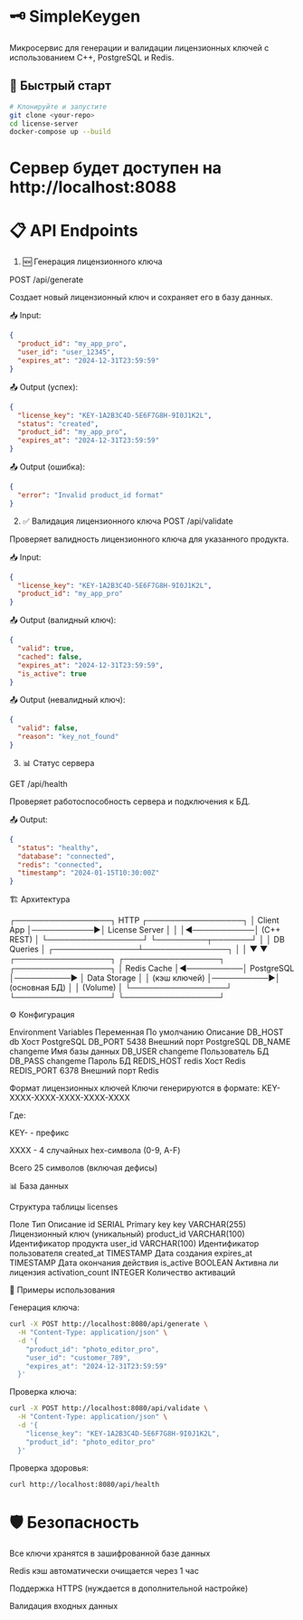 # 🗝️ SimpleKeygen

Микросервис для генерации и валидации лицензионных ключей с использованием C++, PostgreSQL и Redis.

## 🚀 Быстрый старт

```bash
# Клонируйте и запустите
git clone <your-repo>
cd license-server
docker-compose up --build
```

# Сервер будет доступен на http://localhost:8088

# 📋 API Endpoints

1. 🆕 Генерация лицензионного ключа

POST /api/generate

Создает новый лицензионный ключ и сохраняет его в базу данных.

📥 Input:
```json
{
  "product_id": "my_app_pro",
  "user_id": "user_12345",
  "expires_at": "2024-12-31T23:59:59"
}
```

📤 Output (успех):
```json
{
  "license_key": "KEY-1A2B3C4D-5E6F7G8H-9I0J1K2L",
  "status": "created",
  "product_id": "my_app_pro",
  "expires_at": "2024-12-31T23:59:59"
}
```

📤 Output (ошибка):
```json
{
  "error": "Invalid product_id format"
}
```

2. ✅ Валидация лицензионного ключа
POST /api/validate

Проверяет валидность лицензионного ключа для указанного продукта.

📥 Input:
```json
{
  "license_key": "KEY-1A2B3C4D-5E6F7G8H-9I0J1K2L",
  "product_id": "my_app_pro"
}
```

📤 Output (валидный ключ):
```json
{
  "valid": true,
  "cached": false,
  "expires_at": "2024-12-31T23:59:59",
  "is_active": true
}
```

📤 Output (невалидный ключ):
```json
{
  "valid": false,
  "reason": "key_not_found"
}
```

3. 📊 Статус сервера

GET /api/health

Проверяет работоспособность сервера и подключения к БД.

📤 Output:
```json
{
  "status": "healthy",
  "database": "connected",
  "redis": "connected",
  "timestamp": "2024-01-15T10:30:00Z"
}
```

🏗️ Архитектура

┌─────────────────┐    HTTP    ┌─────────────────┐
│   Client App    │───────────▶│  License Server │
│                 │◀───────────│    (C++ REST)   │
└─────────────────┘            └─────────┬───────┘
                                         │
                                         │ DB Queries
                                         │
                         ┌───────────────┴───────────────┐
                         │                               │
                         ▼                               ▼
┌─────────────────┐            ┌─────────────────┐            ┌─────────────────┐
│   Redis Cache   │◀──────────│   PostgreSQL    │──────────▶ │   Data Storage  │
│   (кэш ключей)  │──────────▶│   (основная БД) │            │     (Volume)    │
└─────────────────┘            └─────────────────┘            └─────────────────┘

⚙️ Конфигурация

Environment Variables
Переменная	По умолчанию	Описание
DB_HOST	        db	        Хост PostgreSQL
DB_PORT	        5438	    Внешний порт PostgreSQL
DB_NAME	       changeme	    Имя базы данных
DB_USER	       changeme	    Пользователь БД
DB_PASS	       changeme	    Пароль БД
REDIS_HOST	    redis	    Хост Redis
REDIS_PORT	    6378	    Внешний порт Redis

Формат лицензионных ключей
Ключи генерируются в формате:
KEY-XXXX-XXXX-XXXX-XXXX-XXXX

Где:

KEY- - префикс

XXXX - 4 случайных hex-символа (0-9, A-F)

Всего 25 символов (включая дефисы)

📊 База данных

Структура таблицы licenses

Поле	            Тип	            Описание
id	                SERIAL	        Primary key
key	                VARCHAR(255)	Лицензионный ключ (уникальный)
product_id	        VARCHAR(100)	Идентификатор продукта
user_id	            VARCHAR(100)	Идентификатор пользователя
created_at	        TIMESTAMP	    Дата создания
expires_at	        TIMESTAMP	    Дата окончания действия
is_active	        BOOLEAN	        Активна ли лицензия
activation_count    INTEGER	        Количество активаций

🔧 Примеры использования

Генерация ключа:

```bash
curl -X POST http://localhost:8080/api/generate \
  -H "Content-Type: application/json" \
  -d '{
    "product_id": "photo_editor_pro",
    "user_id": "customer_789",
    "expires_at": "2024-12-31T23:59:59"
  }'
```

Проверка ключа:

```bash
curl -X POST http://localhost:8080/api/validate \
  -H "Content-Type: application/json" \
  -d '{
    "license_key": "KEY-1A2B3C4D-5E6F7G8H-9I0J1K2L",
    "product_id": "photo_editor_pro"
  }'
```

Проверка здоровья:

```bash
curl http://localhost:8080/api/health
```
# 🛡️ Безопасность

Все ключи хранятся в зашифрованной базе данных

Redis кэш автоматически очищается через 1 час

Поддержка HTTPS (нуждается в дополнительной настройке)

Валидация входных данных
